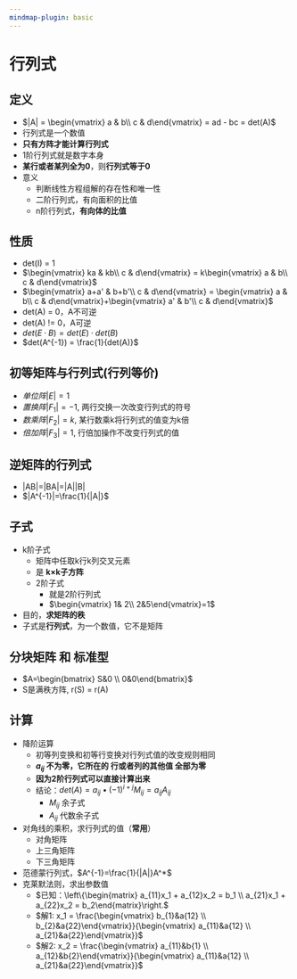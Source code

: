 ```yaml
---
mindmap-plugin: basic
---
```


# 行列式

## 定义
- $|A| = \begin{vmatrix} a & b\\ c & d\end{vmatrix} = ad - bc = det(A)$
- 行列式是一个数值
- **只有方阵才能计算行列式**
- 1阶行列式就是数字本身
- **某行或者某列全为0**，则**行列式等于0**
- 意义
	- 判断线性方程组解的存在性和唯一性
    - 二阶行列式，有向面积的比值
    - n阶行列式，**有向体的比值**

## 性质
- det(I) = 1
- $\begin{vmatrix} ka & kb\\ c & d\end{vmatrix} = k\begin{vmatrix} a & b\\ c & d\end{vmatrix}$
- $\begin{vmatrix} a+a' & b+b'\\ c & d\end{vmatrix} = \begin{vmatrix} a & b\\ c & d\end{vmatrix}+\begin{vmatrix} a' & b'\\ c & d\end{vmatrix}$
- det(A) = 0，A不可逆
- det(A) != 0，A可逆
- $det(E \cdot B) = det(E) \cdot det(B)$
- $det(A^{-1}) = \frac{1}{det(A)}$

## 初等矩阵与行列式(行列等价)
- $单位阵|E|=1$
- $置换阵|F_1|=-1$, 两行交换一次改变行列式的符号
- $数乘阵|F_2|=k$, 某行数乘k将行列式的值变为k倍
- $倍加阵|F_3|=1$, 行倍加操作不改变行列式的值

## 逆矩阵的行列式
- |AB|=|BA|=|A||B|
- $|A^{-1}|=\frac{1}{|A|}$

## 子式
- k阶子式
    - 矩阵中任取k行k列交叉元素
    - 是 **k×k子方阵**
    - 2阶子式
        - 就是2阶行列式
        - $\begin{vmatrix} 1& 2\\ 2&5\end{vmatrix}=1$
- 目的，**求矩阵的秩**
- 子式是**行列式**，为一个数值，它不是矩阵

## 分块矩阵 和 标准型
- $A=\begin{bmatrix}  S&0 \\  0&0\end{bmatrix}$
- S是满秩方阵, r(S) = r(A)

## 计算
- 降阶运算
    - 初等列变换和初等行变换对行列式值的改变规则相同
    - **$a_{ij}$ 不为零，它所在的 行或者列的其他值 全部为零**
    - **因为2阶行列式可以直接计算出来**
    - 结论：$det(A)=a_{ij}\bullet (-1)^{i+j}M_{ij} = a_{ij}A_{ij}$
        - $M_{ij}$ 余子式
        - $A_{ij}$ 代数余子式
- 对角线的乘积，求行列式的值（**常用**）
    - 对角矩阵
    - 上三角矩阵
    - 下三角矩阵
- 范德蒙行列式，$A^{-1}=\frac{1}{|A|}A^*$
- 克莱默法则，求出参数值
    - $已知：\left\{\begin{matrix}   a_{11}x_1 + a_{12}x_2 = b_1 \\    a_{21}x_1 + a_{22}x_2 = b_2\end{matrix}\right.$
    - $解1: x_1 = \frac{\begin{vmatrix}  b_{1}&a{12} \\  b_{2}&a{22}\end{vmatrix}}{\begin{vmatrix}  a_{11}&a{12} \\  a_{21}&a{22}\end{vmatrix}}$
    - $解2: x_2 = \frac{\begin{vmatrix}  a_{11}&b{1} \\  a_{12}&b{2}\end{vmatrix}}{\begin{vmatrix}  a_{11}&a{12} \\  a_{21}&a{22}\end{vmatrix}}$
